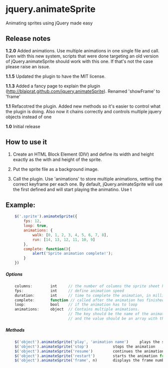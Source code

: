 jquery.animateSprite
====================

Animating sprites using jQuery made easy

Release notes
-------------
**1.2.0** Added animations. Use multiple animations in one single file and call. Even with this new system, scripts that were done targeting an old version of jQuery.animateSprite should work with this one. If that's not the case please raise an issue.

**1.1.5** Updated the plugin to have the MIT license.

**1.1.3** Added a fancy page to explain the plugin (http://blaiprat.github.com/jquery.animateSprite). Renamed 'showFrame' to 'frame'

**1.1** Refacotred the plugin. Added new methods so it's easier to control what the plugin is doing. Also now it chains correctly and controls multiple jquery objects instead of one

**1.0** Initial release

How to use it
-------------

1. Create an HTML Block Element (DIV) and define its width and height exactly as the with and height of the sprite.

2. Put the sprite file as a background image.

3. Call the plugin. Use 'animations' to store multiple animations, setting the correct keyframe per each one. By default, jQuery.animateSprite will use the first defined and will start playing the animatino. Use t

Example:
--------

```javascript
    $('.sprite').animateSprite({
        fps: 12,
        loop: true,
        animations: {
            walk: [0, 1, 2, 3, 4, 5, 6, 7, 8],
            run: [14, 13, 12, 11, 10, 9]
        },
        complete: function(){
            alert('Sprite animation complete!');
        }
    })
```

##### Options
```javascript
    columns:        int     // the number of columns the sprite sheet has, default 10
    fps:            int     // define animation speed
    duration:       int     // time to complete the animation, in milliseconds (overrides fps)
    complete:       function // called after the animation has finished (not called if loop is set to true)
    loop:           bool    // if the animation has to loop
    animations:     object  // Contains multiple animations.
                            // The key should be the name of the animation,
                            // and the value should be an array with the frames.
```

##### Methods
```javascript
    $('object').animateSprite('play', 'animation name')     plays the specified animation
    $('object').animateSprite('stop')           stops the animation
    $('object').animateSprite('resume')         continues the animation from the point where it was stopped
    $('object').animateSprite('restart')        starts the animation from the beginning
    $('object').animateSprite('frame', n)       displays the frame number 'n'

```